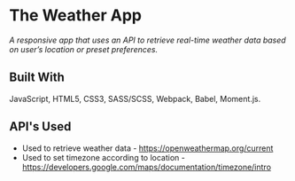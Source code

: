 # The Weather App

*A responsive app that uses an API to retrieve real-time weather data based on user’s location or preset preferences.* 

## Built With
JavaScript, HTML5, CSS3, SASS/SCSS, Webpack, Babel, Moment.js.

## API's Used
* Used to retrieve weather data - https://openweathermap.org/current
* Used to set timezone according to location - https://developers.google.com/maps/documentation/timezone/intro
